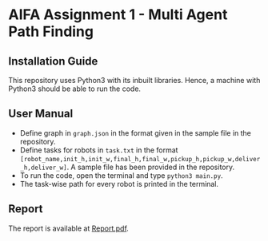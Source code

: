 # AIFA Assignment 1 - Multi Agent Path Finding

## Installation Guide
This repository uses Python3 with its inbuilt libraries. Hence, a machine with Python3 should be able to run the code.

## User Manual 
- Define graph in `graph.json` in the format given in the sample file in the repository. 
- Define tasks for robots in `task.txt` in the format `[robot_name,init_h,init_w,final_h,final_w,pickup_h,pickup_w,deliver_h,deliver_w]`. A sample file has been provided in the repository. 
- To run the code, open the terminal and type `python3 main.py`.
- The task-wise path for every robot is printed in the terminal.

## Report 
The report is available at [Report.pdf](https://github.com/siddhanthaldar/AIFA-Assignment-1-Multi-Agent-Path-Planning/blob/main/Report.pdf).
